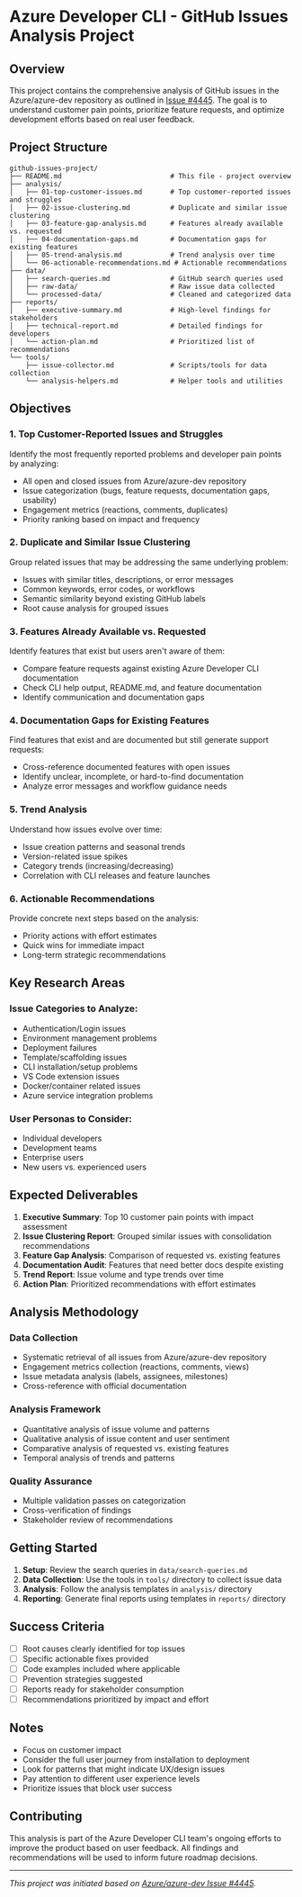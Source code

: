 # Azure Developer CLI - GitHub Issues Analysis Project

## Overview
This project contains the comprehensive analysis of GitHub issues in the Azure/azure-dev repository as outlined in [Issue #4445](https://github.com/Azure/azure-dev/issues/4445). The goal is to understand customer pain points, prioritize feature requests, and optimize development efforts based on real user feedback.

## Project Structure
```
github-issues-project/
├── README.md                           # This file - project overview
├── analysis/
│   ├── 01-top-customer-issues.md       # Top customer-reported issues and struggles
│   ├── 02-issue-clustering.md          # Duplicate and similar issue clustering
│   ├── 03-feature-gap-analysis.md      # Features already available vs. requested
│   ├── 04-documentation-gaps.md        # Documentation gaps for existing features
│   ├── 05-trend-analysis.md            # Trend analysis over time
│   └── 06-actionable-recommendations.md # Actionable recommendations
├── data/
│   ├── search-queries.md               # GitHub search queries used
│   ├── raw-data/                       # Raw issue data collected
│   └── processed-data/                 # Cleaned and categorized data
├── reports/
│   ├── executive-summary.md            # High-level findings for stakeholders
│   ├── technical-report.md             # Detailed findings for developers
│   └── action-plan.md                  # Prioritized list of recommendations
└── tools/
    ├── issue-collector.md              # Scripts/tools for data collection
    └── analysis-helpers.md             # Helper tools and utilities
```

## Objectives

### 1. Top Customer-Reported Issues and Struggles
Identify the most frequently reported problems and developer pain points by analyzing:
- All open and closed issues from Azure/azure-dev repository
- Issue categorization (bugs, feature requests, documentation gaps, usability)
- Engagement metrics (reactions, comments, duplicates)
- Priority ranking based on impact and frequency

### 2. Duplicate and Similar Issue Clustering
Group related issues that may be addressing the same underlying problem:
- Issues with similar titles, descriptions, or error messages
- Common keywords, error codes, or workflows
- Semantic similarity beyond existing GitHub labels
- Root cause analysis for grouped issues

### 3. Features Already Available vs. Requested
Identify features that exist but users aren't aware of them:
- Compare feature requests against existing Azure Developer CLI documentation
- Check CLI help output, README.md, and feature documentation
- Identify communication and documentation gaps

### 4. Documentation Gaps for Existing Features
Find features that exist and are documented but still generate support requests:
- Cross-reference documented features with open issues
- Identify unclear, incomplete, or hard-to-find documentation
- Analyze error messages and workflow guidance needs

### 5. Trend Analysis
Understand how issues evolve over time:
- Issue creation patterns and seasonal trends
- Version-related issue spikes
- Category trends (increasing/decreasing)
- Correlation with CLI releases and feature launches

### 6. Actionable Recommendations
Provide concrete next steps based on the analysis:
- Priority actions with effort estimates
- Quick wins for immediate impact
- Long-term strategic recommendations

## Key Research Areas

### Issue Categories to Analyze:
- Authentication/Login issues
- Environment management problems
- Deployment failures
- Template/scaffolding issues
- CLI installation/setup problems
- VS Code extension issues
- Docker/container related issues
- Azure service integration problems

### User Personas to Consider:
- Individual developers
- Development teams
- Enterprise users
- New users vs. experienced users

## Expected Deliverables

1. **Executive Summary**: Top 10 customer pain points with impact assessment
2. **Issue Clustering Report**: Grouped similar issues with consolidation recommendations
3. **Feature Gap Analysis**: Comparison of requested vs. existing features
4. **Documentation Audit**: Features that need better docs despite existing
5. **Trend Report**: Issue volume and type trends over time
6. **Action Plan**: Prioritized recommendations with effort estimates

## Analysis Methodology

### Data Collection
- Systematic retrieval of all issues from Azure/azure-dev repository
- Engagement metrics collection (reactions, comments, views)
- Issue metadata analysis (labels, assignees, milestones)
- Cross-reference with official documentation

### Analysis Framework
- Quantitative analysis of issue volume and patterns
- Qualitative analysis of issue content and user sentiment
- Comparative analysis of requested vs. existing features
- Temporal analysis of trends and patterns

### Quality Assurance
- Multiple validation passes on categorization
- Cross-verification of findings
- Stakeholder review of recommendations

## Getting Started

1. **Setup**: Review the search queries in `data/search-queries.md`
2. **Data Collection**: Use the tools in `tools/` directory to collect issue data
3. **Analysis**: Follow the analysis templates in `analysis/` directory
4. **Reporting**: Generate final reports using templates in `reports/` directory

## Success Criteria

- [ ] Root causes clearly identified for top issues
- [ ] Specific actionable fixes provided
- [ ] Code examples included where applicable
- [ ] Prevention strategies suggested
- [ ] Reports ready for stakeholder consumption
- [ ] Recommendations prioritized by impact and effort

## Notes

- Focus on customer impact
- Consider the full user journey from installation to deployment
- Look for patterns that might indicate UX/design issues
- Pay attention to different user experience levels
- Prioritize issues that block user success

## Contributing

This analysis is part of the Azure Developer CLI team's ongoing efforts to improve the product based on user feedback. All findings and recommendations will be used to inform future roadmap decisions.

---

*This project was initiated based on [Azure/azure-dev Issue #4445](https://github.com/Azure/azure-dev/issues/4445).*
